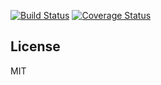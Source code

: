 [![Build Status](https://travis-ci.org/oz-sysb/fluent-logger.svg?branch=master)](https://travis-ci.org/oz-sysb/fluent-logger) [![Coverage Status](https://coveralls.io/repos/github/oz-sysb/fluent-logger/badge.svg?branch=master)](https://coveralls.io/github/oz-sysb/fluent-logger?branch=master)

## License
MIT
